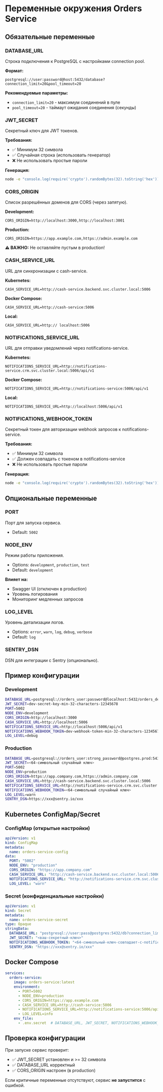# Переменные окружения Orders Service

## Обязательные переменные

### DATABASE_URL
Строка подключения к PostgreSQL с настройками connection pool.

**Формат:**
```
postgresql://user:password@host:5432/database?connection_limit=20&pool_timeout=20
```

**Рекомендуемые параметры:**
- `connection_limit=20` - максимум соединений в пуле
- `pool_timeout=20` - таймаут ожидания соединения (секунды)

### JWT_SECRET
Секретный ключ для JWT токенов.

**Требования:**
- ✅ Минимум 32 символа
- ✅ Случайная строка (использовать генератор)
- ❌ Не использовать простые пароли

**Генерация:**
```bash
node -e "console.log(require('crypto').randomBytes(32).toString('hex'))"
```

### CORS_ORIGIN
Список разрешённых доменов для CORS (через запятую).

**Development:**
```
CORS_ORIGIN=http://localhost:3000,http://localhost:3001
```

**Production:**
```
CORS_ORIGIN=https://app.example.com,https://admin.example.com
```

**⚠️ ВАЖНО:** Не оставляйте пустым в production!

### CASH_SERVICE_URL
URL для синхронизации с cash-service.

**Kubernetes:**
```
CASH_SERVICE_URL=http://cash-service.backend.svc.cluster.local:5006
```

**Docker Compose:**
```
CASH_SERVICE_URL=http://cash-service:5006
```

**Local:**
```
CASH_SERVICE_URL=http:// localhost:5006
```

### NOTIFICATIONS_SERVICE_URL
URL для отправки уведомлений через notifications-service.

**Kubernetes:**
```
NOTIFICATIONS_SERVICE_URL=http://notifications-service.crm.svc.cluster.local:5006/api/v1
```

**Docker Compose:**
```
NOTIFICATIONS_SERVICE_URL=http://notifications-service:5006/api/v1
```

**Local:**
```
NOTIFICATIONS_SERVICE_URL=http://localhost:5006/api/v1
```

### NOTIFICATIONS_WEBHOOK_TOKEN
Секретный токен для авторизации webhook запросов к notifications-service.

**Требования:**
- ✅ Минимум 32 символа
- ✅ Должен совпадать с токеном в notifications-service
- ❌ Не использовать простые пароли

**Генерация:**
```bash
node -e "console.log(require('crypto').randomBytes(32).toString('hex'))"
```

## Опциональные переменные

### PORT
Порт для запуска сервиса.
- Default: `5002`

### NODE_ENV
Режим работы приложения.
- Options: `development`, `production`, `test`
- Default: `development`

**Влияет на:**
- Swagger UI (отключен в production)
- Уровень логирования
- Мониторинг медленных запросов

### LOG_LEVEL
Уровень детализации логов.
- Options: `error`, `warn`, `log`, `debug`, `verbose`
- Default: `log`

### SENTRY_DSN
DSN для интеграции с Sentry (опционально).

## Пример конфигурации

### Development
```bash
DATABASE_URL=postgresql://orders_user:password@localhost:5432/orders_dev?connection_limit=10&pool_timeout=10
JWT_SECRET=dev-secret-key-min-32-characters-12345678
PORT=5002
NODE_ENV=development
CORS_ORIGIN=http://localhost:3000
CASH_SERVICE_URL=http://localhost:5006
NOTIFICATIONS_SERVICE_URL=http://localhost:5006/api/v1
NOTIFICATIONS_WEBHOOK_TOKEN=dev-webhook-token-min-32-characters-123456789
LOG_LEVEL=debug
```

### Production
```bash
DATABASE_URL=postgresql://orders_user:strong_password@postgres.prod:5432/orders_prod?connection_limit=20&pool_timeout=20&sslmode=require
JWT_SECRET=<64-символьный случайный ключ>
PORT=5002
NODE_ENV=production
CORS_ORIGIN=https://app.company.com,https://admin.company.com
CASH_SERVICE_URL=http://cash-service.backend.svc.cluster.local:5006
NOTIFICATIONS_SERVICE_URL=http://notifications-service.crm.svc.cluster.local:5006/api/v1
NOTIFICATIONS_WEBHOOK_TOKEN=<64-символьный случайный ключ>
LOG_LEVEL=warn
SENTRY_DSN=https://xxx@sentry.io/xxx
```

## Kubernetes ConfigMap/Secret

### ConfigMap (открытые настройки)
```yaml
apiVersion: v1
kind: ConfigMap
metadata:
  name: orders-service-config
data:
  PORT: "5002"
  NODE_ENV: "production"
  CORS_ORIGIN: "https://app.company.com"
  CASH_SERVICE_URL: "http://cash-service.backend.svc.cluster.local:5006"
  NOTIFICATIONS_SERVICE_URL: "http://notifications-service.crm.svc.cluster.local:5006/api/v1"
  LOG_LEVEL: "warn"
```

### Secret (конфиденциальные настройки)
```yaml
apiVersion: v1
kind: Secret
metadata:
  name: orders-service-secret
type: Opaque
stringData:
  DATABASE_URL: "postgresql://user:pass@postgres:5432/db?connection_limit=20"
  JWT_SECRET: "<ваш-секретный-ключ>"
  NOTIFICATIONS_WEBHOOK_TOKEN: "<64-символьный-ключ-совпадает-с-notifications-service>"
  SENTRY_DSN: "https://xxx@sentry.io/xxx"
```

## Docker Compose

```yaml
services:
  orders-service:
    image: orders-service:latest
    environment:
      - PORT=5002
      - NODE_ENV=production
      - CORS_ORIGIN=https://app.example.com
      - CASH_SERVICE_URL=http://cash-service:5006
      - NOTIFICATIONS_SERVICE_URL=http://notifications-service:5006/api/v1
      - LOG_LEVEL=info
    env_file:
      - .env.secret  # DATABASE_URL, JWT_SECRET, NOTIFICATIONS_WEBHOOK_TOKEN
```

## Проверка конфигурации

При запуске сервис проверит:
- ✅ JWT_SECRET установлен и >= 32 символа
- ✅ DATABASE_URL корректный
- ✅ CORS_ORIGIN настроен (в production)

Если критичные переменные отсутствуют, сервис **не запустится** с ошибкой.

